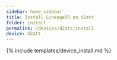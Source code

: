 ```yaml
---
sidebar: home_sidebar
title: Install LineageOS on d2att
folder: install
permalink: /devices/d2att/install
device: d2att
---
```

{% include templates/device_install.md %}
